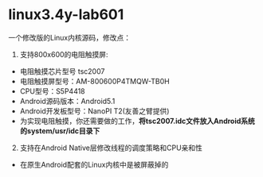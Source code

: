 # linux3.4y-lab601

一个修改版的Linux内核源码，修改点：
1. 支持800x600的电阻触摸屏:
- 电阻触摸芯片型号 tsc2007
- 电阻触摸屏型号：AM-800600P4TMQW-TB0H
-  CPU型号：S5P4418
- Android源码版本：Android5.1
- Android开发板型号：NanoPI T2(友善之臂提供)
- 为实现电阻触摸，你还需要做的工作，**将tsc2007.idc文件放入Android系统的system/usr/idc目录下**
2. 支持在Android Native层修改线程的调度策略和CPU亲和性
+ 在原生Android配套的Linux内核中是被屏蔽掉的
